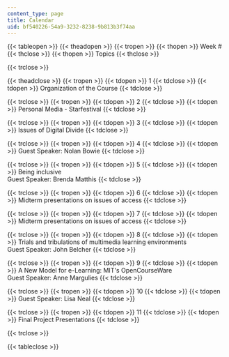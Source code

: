 ```yaml
---
content_type: page
title: Calendar
uid: bf540226-54a9-3232-8238-9b813b3f74aa
---
```


{{< tableopen >}}
{{< theadopen >}}
{{< tropen >}}
{{< thopen >}}
Week #
{{< thclose >}}
{{< thopen >}}
Topics
{{< thclose >}}

{{< trclose >}}

{{< theadclose >}}
{{< tropen >}}
{{< tdopen >}}
1
{{< tdclose >}}
{{< tdopen >}}
Organization of the Course
{{< tdclose >}}

{{< trclose >}}
{{< tropen >}}
{{< tdopen >}}
2
{{< tdclose >}}
{{< tdopen >}}
Personal Media - Starfestival
{{< tdclose >}}

{{< trclose >}}
{{< tropen >}}
{{< tdopen >}}
3
{{< tdclose >}}
{{< tdopen >}}
Issues of Digital Divide
{{< tdclose >}}

{{< trclose >}}
{{< tropen >}}
{{< tdopen >}}
4
{{< tdclose >}}
{{< tdopen >}}
Guest Speaker: Nolan Bowie
{{< tdclose >}}

{{< trclose >}}
{{< tropen >}}
{{< tdopen >}}
5
{{< tdclose >}}
{{< tdopen >}}
Being inclusive  
Guest Speaker: Brenda Matthis
{{< tdclose >}}

{{< trclose >}}
{{< tropen >}}
{{< tdopen >}}
6
{{< tdclose >}}
{{< tdopen >}}
Midterm presentations on issues of access
{{< tdclose >}}

{{< trclose >}}
{{< tropen >}}
{{< tdopen >}}
7
{{< tdclose >}}
{{< tdopen >}}
Midterm presentations on issues of access
{{< tdclose >}}

{{< trclose >}}
{{< tropen >}}
{{< tdopen >}}
8
{{< tdclose >}}
{{< tdopen >}}
Trials and tribulations of multimedia learning environments  
Guest Speaker: John Belcher
{{< tdclose >}}

{{< trclose >}}
{{< tropen >}}
{{< tdopen >}}
9
{{< tdclose >}}
{{< tdopen >}}
A New Model for e-Learning: MIT's OpenCourseWare  
Guest Speaker: Anne Margulies
{{< tdclose >}}

{{< trclose >}}
{{< tropen >}}
{{< tdopen >}}
10
{{< tdclose >}}
{{< tdopen >}}
Guest Speaker: Lisa Neal
{{< tdclose >}}

{{< trclose >}}
{{< tropen >}}
{{< tdopen >}}
11
{{< tdclose >}}
{{< tdopen >}}
Final Project Presentations
{{< tdclose >}}

{{< trclose >}}

{{< tableclose >}}